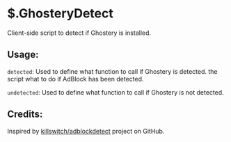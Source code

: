 $.GhosteryDetect
=============
Client-side script to detect if Ghostery is installed.

Usage:
------------
`detected`: Used to define what function to call if Ghostery is detected.  the script what to do if AdBlock has been detected.

`undetected`: Used to define what function to call if Ghostery is not detected.

Credits:
------------
Inspired by [killswitch/adblockdetect](https://github.com/killswitch/adblockdetect/) project on GitHub.

